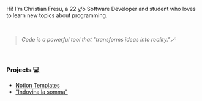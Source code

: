 Hi! I'm Christian Fresu, a 22 y/o Software Developer and student who loves to learn new topics about programming.

&nbsp;<br>

> *Code is a powerful tool that "transforms ideas into reality."🪄*

&nbsp;<br>

### Projects 💻
- [Notion Templates](https://christianf11.gumroad.com/)
- ["Indovina la somma"](https://play.google.com/store/apps/details?id=it.frittomistogames.guessthenumber)

